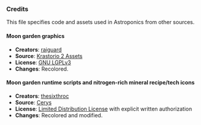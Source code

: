 ### Credits

This file specifies code and assets used in Astroponics from other sources.

#### Moon garden graphics

- **Creators**: [raiguard](https://github.com/raiguard)
- **Source**: [Krastorio 2 Assets](https://mods.factorio.com/mod/Krastorio2Assets)
- **License**: [GNU LGPLv3](https://opensource.org/license/lgpl-3.0)
- **Changes**: Recolored.

#### Moon garden runtime scripts and nitrogen-rich mineral recipe/tech icons

- **Creators**: [thesixthroc](https://github.com/thesixthroc)
- **Source**: [Cerys](https://mods.factorio.com/mod/Cerys-Moon-of-Fulgora)
- **License**: [Limited Distribution License](https://docs.google.com/document/d/1MnvOHQqEij52ua0Hz_YjScjqZp4tzcWgtSnY_sZtZjA/edit?tab=t.0#heading=h.rd6d6ut5jp58) with explicit written authorization
- **Changes**: Recolored and modified.
